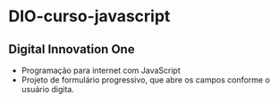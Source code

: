 # DIO-curso-javascript
Digital Innovation One
----------------------
- Programação para internet com JavaScript
- Projeto de formulário progressivo, que abre os campos conforme o usuário digita.

